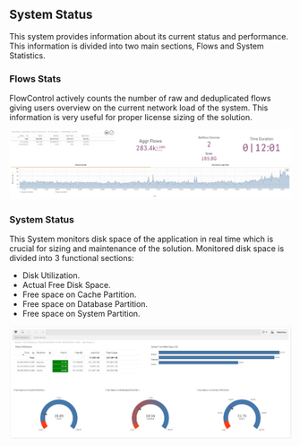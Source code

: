 ## System Status

This system provides information about its current status and performance. This information is divided into two main sections, Flows and System Statistics.

### Flows Stats

FlowControl actively counts the number of raw and deduplicated flows giving users overview on the current network load of the system. This information is very useful for proper license sizing of the solution. 

![Flow stats](../assets/Flow_Stats.png)

### System Status

This System monitors disk space of the application in real time which is crucial for sizing and maintenance of the solution. Monitored disk space is divided into 3 functional sections:

- Disk Utilization.
- Actual Free Disk Space.
-  Free space on Cache Partition. 
-  Free space on Database Partition.
-  Free space on System Partition.

![image-20200901123342718](../assets/image-20200901123342718.png)
